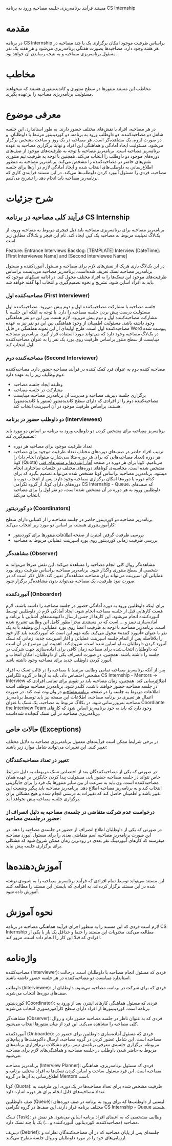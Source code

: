 مستند فرآیند برنامه‌ریزی جلسه مصاحبه ورود به برنامه CS Internship


# مقدمه
در برنامه CS Internship براساس ظرفیت موجود امکان برگزاری یک یا چند مصاحبه در هر هفته وجود دارد. مصاحبه‌ها بصورت هفتگی برنامه‌ریزی می‌شود و هر هفته یک نفر مسئول برنامه‌ریزی مصاحبه و به نتیجه رساندن آن خواهد بود.

# مخاطب
مخاطب این مستند منتورها در سطح منتوری و کاندیدمنتوری هستند که میخواهند مسئولیت برنامه‌ریزی مصاحبه را برعهده بگیرند. 

# معرفی موضوع

در هر مصاحبه، افراد با نقش‌های مختلف حضور دارند. به طور استاندارد، این جلسه شامل دو مصاحبه‌کننده، دو داوطلب ورود به برنامه، دو کوردینیتور مرتبط با داوطلبان، و در صورت لزوم، یک مشاهده‌گر است. هر مصاحبه در یک روز و ساعت مشخص برگزار می‌شود. مسئولیت ایجاد آمادگی و هماهنگی این افراد و نهایتا برگزاری مصاحبه به عهده برنامه‌ریز مصاحبه است. برنامه‌ریز مصاحبه با توجه به ظرفیت‌های موجود از صف‌های دوره‌های موجود دو داوطلب را انتخاب می‌کند. همچنین با توجه به ظرفیت تیم منتوری نقش‌های حاضر در مصاحبه‌کننده‌ را مشخص می‌کند. برنامه‌ریز مصاحبه به منظور اطلاع‌رسانی به داوطلب‌های انتخاب شده و ایجاد آمادگی لازم در آن‌ها برای جلسه مصاحبه، فردی را مسئول آنبورد‌ کردن داوطلب‌ها می‌کند. 
در این مستند فرایندی کاری که برنا‌مه‌ریز مصاحبه باید انجام دهد را تشریح می‌کنیم.

# شرح جزئیات

## فرآیند کلی مصاحبه در برنامه CS Internship
برنامه‌ریز مصاحبه برای برنامه‌ریزی مصاحبه باید ذیل فیچری مربوط به مصاحبه ورود، از بک‌لاگ تمپلیت مربوط به مصاحبه یک کپی ایجاد کند. نام این فیچر و بک‌لاگ مطابق زیر است.

Feature: Entrance Interviews
Backlog: [TEMPLATE] Interview [DateTime]: [First Interviewee Name] and [Second Interviewee Name] 

در این بک‌لاگ باری هریک از نقش‌های لازم برای مصاحبه و مسئول آنبوردکننده و مسئول برنامه‌ریز مصاحبه تسک تعریف شده‌است. برنامه‌ریز مصاحبه می‌بایست براساس ظرفیت‌های موجود این تسک‌ها را به افراد مختلف محول کند. 
در ادامه تسکهای موجود که باید به افراد اساین شود، تشریح و نحوه تصمیم‌گیری و انتخاب آنها گفته خواهد شد.

### مصاحبه‌کننده اول (First Interviewer)
جلسه مصاحبه با مشارکت مصاحبه‌کننده اول و دوم پیش‌ می‌رود. مصاحبه‌کننده اول مسئولیت درست پیش بردن جلسه مصاحبه را دارد. با توجه به اینکه این جلسه با مشارکت مصاحبه‌کننده اول و دوم پیش می‌رود،‌ لازم هست بین این دو نفر هماهنگی وجود داشته باشد. مسئولیت اطمینان از وجود هماهنگی بین این دو نفر نیز به عهده مصاحبه‌کننده اول است. 
طرح اولیه‌ای از این نمونه هماهنگی در فایل Word پیوست شده در بک‌لاگ مصاحبه وجود دارد که می‌تواند مورد استفاده قرار گیرد. 
برنامه‌ریز مصاحبه میبایست از سطح منتور براساس ظرفیت روی بورد یک نفر را به عنوان مصاحبه‌کننده اول انتخاب کند.

### مصاحبه‌کننده دوم (Second Interviewer)
مصاحبه کننده دوم به عنوان فرد کمک کننده در فرآیند مصاحبه حضور دارد. مصاحبه‌کننده دوم وظایف زیر را به عهده دارد:
  - وظیفه ایجاد جلسه مصاحبه
  - مشارکت در جلسه مصاحبه
  - برگزاری جلسه دیبریف مصاحبه و مدیریت آن
 برنامه‌ریز مصاحبه میبایست مصاحبه‌کننده دوم را از افرادی که دارای سطح کاندید‌منتور (منتور یا کاندیدمنتور) هستند، براساس ظرفیت موجود در آن اسپرینت انتخاب کند.

### دو داوطلب حضور در برنامه (Interviewees)
برنامه‌ریز مصاحبه برای مشخص کردن دو داوطلب ورود به برنامه بر اساس دو مورد باید تصمیم‌گیری کند:
  - تعداد ظرفیت موجود برای مصاحبه هر دوره
  - ترتیب افراد حاضر در صف‌های دوره‌های مختلف
تعداد ظرفیت موجود برای مصاحبه هر دوره (تعداد مصاحبه‌هایی که برای هر دوره مثلا سی‌شارپ میتوان انجام داد) را کوتا (Quota) می‌نامیم. کوتا برای هر دوره در صفحه [آمار اینترن‌ها و منتورهای فنی](https://onedrive.live.com/view.aspx?resid=A9B215A332F3E600%21392628&id=documents&wd=target%28Mentors%27%20Info.one%7C0D288A60-6B0B-4B53-9631-BAA46BD790A9%2FInterns%20%26%20Technical%20Mentors%20per%20Course%7C2CA154B3-C056-476D-8345-2420F1879AC0%2F%29) مشخص شده است. محاسبه‌ی کوتاهای دوره‌های مختلف در جلسات ساختاری انجام میشود. برنامه‌ریز مصاحبه براساس کوتا مشخص شده می‌تواند تصمیم بگیرد که برای کدام دوره یا دوره‌ها امکان برگزاری مصاحبه وجود دارد. پس از انتخاب دوره یا دوره‌های دارای کوتا، از گروه تگرامی CS Internship - Queue،‌ که صف‌های داوطلبین ورود به هر دوره در آن مشخص شده است،‌ دو نفر اول را برای مصاحبه انتخاب می‌کند.

### دو کوردینتور (Coordinators)
برنامه‌ریز مصاحبه دو کوردینتور حاضر در جلسه مصاحبه را از کسانی دارای سطح کارآموزمنتوری هستند، بر اساس دو مورد زیر انتخاب می‌کند:
  - بررسی ظرفیت گرفتن اینترن از صفحه [اطلاعات منتورها](https://onedrive.live.com/view.aspx?resid=A9B215A332F3E600%21392628&id=documents&wd=target%28Mentors%27%20Info.one%7C0D288A60-6B0B-4B53-9631-BAA46BD790A9%2FMentors%27%20Info%7C8FAEF09B-ED63-46F7-AF4E-26E8FA94988B%2F%29) برای کوردینتور
  - بررسی ظرفیت زمانی کوردینتور روی بورد اسپرینت عملیاتی مربوط به مصاحبه


### مشاهده‌گر (Observer)
مشاهده‌گر روال کلی انجام مصاحبه را مشاهده می‌کند. این نقش صرفا می‌تواند به شخصی از سطح منتوری واگذار شود. برنامه‌ریز مصاحبه براساس ظرفیت روی بورد عملیاتی آن اسپرینت می‌تواند برای مصاحبه مشاهده‌گر تعیین کند. قابل ذکر است که در صورت نبود ظرفیت، یک مصاحبه می‌تواند بدون مشاهده‌گر برگزار شود.

### آنبوردکننده (Onboarder)
برای اینکه داوطلبین ورود به دوره آمادگی حضور در جلسه مصاحبه را داشته باشند، لازم هست کارهایی قبل از جلسه مصاحبه انجام شود. ایجاد آمادگی‌ لازم در داوطلبین توسط آنبوردکننده انجام ‌می‌شود. این کارها از جنس ارسال داکیومنت‌های آشنایی با برنامه و آماده‌سازی تیمز و ... است که در مستندی مجزا بطور کامل این وظایف تشریح شده است. برنامه‌ریز مصاحبه با توجه به ظرفیت اعضا روی بورد عملیاتی، این وظیفه با به یک نفر با عنوان «آنبورد کننده» محول می‌کند. نکته مهم این است که آنبوردکننده باید کار خود را بلافاصله پس از اتمام جلسه اسپرینت عملیاتی و آغاز اسپرینت جدید، زمانی که تسک آنبورد کردن داوطلبان به او اساین شده است، شروع کند. اهمیت این موضوع در آن است که داوطلبان انتخاب‌شده برای مصاحبه زمان کافی برای آماده‌سازی جهت شرکت در جلسه را داشته باشند. همچنین، در صورت انصراف یکی از داوطلبان، امکان انتخاب و آنبورد کردن داوطلب جدید برای مصاحبه وجود داشته باشد.

پس از آنکه برنامه‌ریز مصاحبه تمامی وظایف مرتبط با مصاحبه را در قالب تسک به افراد مشخص اختصاص داد، باید به آن‌ها در گروه تلگرامی CS Internship - Mentors -> Interview اطلاع‌رسانی کند. همچنین، زمان مصاحبه باید در تقویم برای تمامی افرادی که در جلسه مصاحبه حضور خواهند داشت، کلندر شود.
برنامه‌ریز مصاحبه موظف است اطلاعات مربوط به جلسه را در صفحه [برنامه مصاحبه](https://onedrive.live.com/view.aspx?resid=A9B215A332F3E600%21392628&id=documents&wd=target%28Entrance%20Interview.one%7C12807F5D-673D-4191-9C59-CA4C7D96DD21%2FInterview%20Plan%7C4FA7E932-3221-47D8-B62B-26CC1DFE6127%2F%29) در وان‌نوت ثبت کند. در صورت اعمال هر تغییری در برنامه مصاحبه، اطلاعات این صفحه نیز باید توسط برنامه‌ریز مصاحبه به‌روزرسانی شود.
در بکلاگ مربوط به مصاحبه، یک تسک با عنوان Coordiante the Interivew Team وجود دارد که باید به خود برنامه‌ریز اساین شود که کارهای برنامه‌ریزی مصاحبه در این تسک گنجانده شده‌است.

## حالات خاص (Exceptions)
در برخی شرایط ممکن است فرآیندهای معمول برنامه‌ریزی مصاحبه به دلایل مختلف تغییر کنند. این تغییرات می‌توانند شامل موارد زیر باشند:

### تغییر در تعداد مصاحبه‌کنندگان:
در صورتی که یکی از مصاحبه‌کنندگان بعد از اختصاص تسک مربوطه به دلیل شرایط خاص نتواند در جلسه مصاحبه حضور یابد، مسئولیت پیدا کردن جایگزین بر عهده همان مصاحبه‌کننده است. وی باید به سرعت از بین سایر منتورها یک فرد را برای جایگزینی انتخاب کند و به برنامه‌ریز مصاحبه اطلاع دهد. برنامه‌ریز مصاحبه باید پیگیر وضعیت این تغییر باشد و اطمینان حاصل کند که تغییرات به درستی انجام شده و هیچ مشکلی برای برگزاری جلسه مصاحبه پیش نخواهد آمد.

### درخواست عدم شرکت متقاضی در جلسه‌ی مصاحبه به دلیل انصراف از حصور درجلسه‌ی مصاحبه:
در صورتی که یکی از داوطلبان اطلاع انصراف از حضور در جلسه‌ی مصاحبه را دهد، در این صورت برنامه‌ریز مصاحبه اسم متقاضی بعدی را برای مسئول آنبورد مصاحبه میفرستد که کارهای آنیوردینگ نفر بعدی در زودترین زمان ممکن شروع شود که مشکلی برای برگزاری جلسه پیش نیاید.

# آموزش‌دهنده‌ها

این مستند می‌تواند توسط تمام افرادی که فرآیند برنامه‌ریز مصاحبه را به شیوه‌‌ی نوشته شده در این مستند برگزار کرده‌اند، به افرادی که بایستی این مستند را مطالعه کنند آموزش داده شود.

# نحوه آموزش

لازم است فردی که این مستند را به منظور اجرای فرآیند هماهنگی مصاحبه در برنامه CS Internship مطالعه می‌کند، محتویات این مستند را حتما و حداقل یک بار با یکی از افرادی که قبلا این کار را انجام داده است، مرور کند.

# واژه‌نامه

مصاحبه‌کننده (Interviewer): فردی که مسئول انجام مصاحبه با داوطلبان است. درحالت استاندارد میبایست دو مصاحبه‌کننده در هر جلسه حضور داشته باشند.

داوطلب (Interviewee): فردی که برای شرکت در برنامه، مصاحبه می‌شود. داوطلبان از صف‌های دوره‌ها انتخاب می‌شوند.

کوردینیتور (Coordinator): فردی که مسئول هماهنگی کارهای اینترن بعد از ورود به برنامه است. کوردینیتورها از افراد دارای سطح کارآموزمنتوری انتخاب می‌شوند.

مشاهده‌گر (Observer): فردی که به عنوان ناظر در جلسه مصاحبه حضور دارد و روال کلی مصاحبه را مشاهده می‌کند. این فرد از میان منتورها انتخاب می‌شود.

آنبوردکننده (Onboarder): فردی که مسئول آماده‌سازی داوطلبین برای حضور در مصاحبه است. این شامل عضور کردن در گروه مصاحبه، ارسال داکیومنت‌ها و پیام‌های مربوطه، برگزاری جلسه‌ی معرفی برنامه‌ی تیمز، رفع مشکلات نرم‌افزاری برنامه‌های مربوط به حاضر شدن داوطلب در جلسه مصاحبه و هماهنگی‌های لازم برای مصاحبه می‌شود.

برنامه‌ریز مصاحبه (Interview Planner): فردی که مسئول برنامه‌ریزی، هماهنگی مصاحبه‌ است. این فرد مسئول ساخت و اساین کردن تسک‌ها به افراد مختلف برنامه و اطلاع‌رسانی به آن‌ها در گروه Mentors است.

کوتا (Quota): ظرفیت مشخص شده برای تعداد مصاحبه‌ها در یک دوره. این ظرفیت به تعداد مصاحبه‌های قابل انجام برای هر دوره اشاره دارد.

صف داوطلبین (Queue): لیستی از داوطلب‌ها که برای ورود به برنامه در صف دوره‌های مختلف برنامه قرار دارند. این صف‌ها در گروه تگرامی CS Internship - Queue هستند.

تسک (Task): وظایف مشخصی که به اعضای افراد برنامه اساین می‌شود. هر نقش در مصاحبه (مصاحبه‌کننده، کوردیناتور، آنبوردکننده و ...) یک یا چند تسک دارد.

دیبریف (Debrief): جلسه‌ای پس از پایان مصاحبه که در آن مصاحبه‌کنندگان نظرات و ارزیابی‌های خود را در مورد داوطلبان و روال جلسه مطرح می‌کنند.



